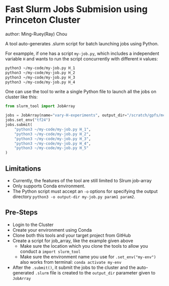 # Fast Slurm Jobs Submision using Princeton Cluster
author: Ming-Ruey(Ray) Chou

A tool auto-generates .slurm script for batch launching jobs using Python.

For exampple, if one has a script `my-job.py`, which includes a independent variable `H` and wants to run the script concurrently with different `H` values:

```bash
python3 ~/my-code/my-job.py H_1
python3 ~/my-code/my-job.py H_2
python3 ~/my-code/my-job.py H_3
python3 ~/my-code/my-job.py H_4
```

One can use the tool to write a single Python file to launch all the jobs on cluster like this:
```python
from slurm_tool import JobArray

jobs = JobArray(name="vary-H-experiments", output_dir="/scratch/gpfs/mc4536", node=1, cpus=1, arrays=5, time=0.5)
jobs.set_env("tf24")
jobs.submit(
    "python3 ~/my-code/my-job.py H_1",
    "python3 ~/my-code/my-job.py H_2",
    "python3 ~/my-code/my-job.py H_3",
    "python3 ~/my-code/my-job.py H_4",
    "python3 ~/my-code/my-job.py H_5"
)
```

## Limitations
- Currently, the features of the tool are still limited to Slrum job-array
- Only supports Conda environment.
- The Python script must accept an `-o` options for specifying the output directory `python3 -o output-dir my-job.py param1 param2`.

## Pre-Steps
- Login to the Cluster
- Create your environment using Conda
- Clone both this tools and your target project from GitHub
- Create a script for job_array, like the example given above
    - Make sure the location which you clone the tools to allow you conduct a `import slurm_tool`
    - Make sure the environment name you use for `.set_env("my-env")` also works from terminal: `conda activate my-env`
- After the `.submit()`, it submit the jobs to the cluster and the auto-generated `.slurm` file is created to the `output_dir` parameter given to `JobArray`
